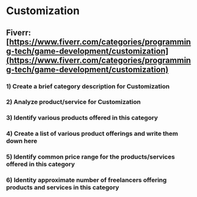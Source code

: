 # Customization
## Fiverr: [https://www.fiverr.com/categories/programming-tech/game-development/customization](https://www.fiverr.com/categories/programming-tech/game-development/customization)
### 1) Create a brief category description for Customization
### 2) Analyze product/service for Customization
### 3) Identify various products offered in this category
### 4) Create a list of various product offerings and write them down here
### 5) Identify common price range for the products/services offered in this category
### 6) Identity approximate number of freelancers offering products and services in this category

